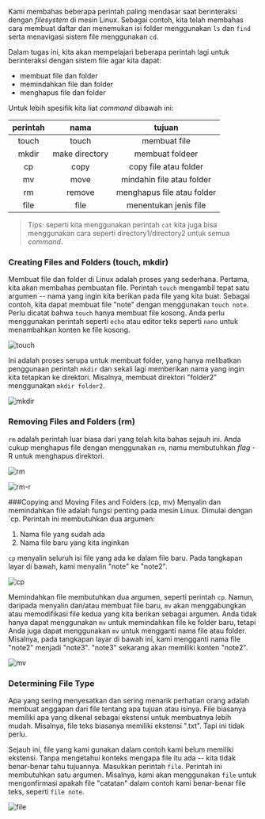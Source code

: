 Kami membahas beberapa perintah paling mendasar saat berinteraksi dengan *filesystem* di mesin Linux. Sebagai contoh, kita telah membahas cara membuat daftar dan menemukan isi folder menggunakan `ls` dan `find` serta menavigasi sistem file menggunakan `cd`.

Dalam tugas ini, kita akan mempelajari beberapa perintah lagi untuk berinteraksi dengan sistem file agar kita dapat:
* membuat file dan folder
* memindahkan file dan folder
* menghapus file dan folder

Untuk lebih spesifik kita liat *command* dibawah ini:

|perintah|nama|tujuan|
|:------:|:--:|:----:|
|touch|touch|membuat file|
|mkdir|make directory|membuat foldeer|
|cp|copy|copy file atau folder|
|mv|move|mindahin file atau folder|
|rm|remove|menghapus file atau folder|
|file|file|menentukan jenis file|

> Tips: seperti kita menggunakan perintah `cat` kita juga bisa menggunakan cara seperti directory1/directory2 untuk semua *command*.

### Creating Files and Folders (touch, mkdir)
Membuat file dan folder di Linux adalah proses yang sederhana. Pertama, kita akan membahas pembuatan file. Perintah `touch` mengambil tepat satu argumen -- nama yang ingin kita berikan pada file yang kita buat. Sebagai contoh, kita dapat membuat file "note" dengan menggunakan `touch note`. Perlu dicatat bahwa `touch` hanya membuat file kosong. Anda perlu menggunakan perintah seperti `echo` atau editor teks seperti `nano` untuk menambahkan konten ke file kosong.

![touch](https://raw.githubusercontent.com/yingcrackerhades/cybersec-module/main/Pre%20Security/Linux%20Fundamental/Image/touch.png)

Ini adalah proses serupa untuk membuat folder, yang hanya melibatkan penggunaan perintah `mkdir` dan sekali lagi memberikan nama yang ingin kita tetapkan ke direktori. Misalnya, membuat direktori "folder2" menggunakan `mkdir folder2`.

![mkdir](https://raw.githubusercontent.com/yingcrackerhades/cybersec-module/main/Pre%20Security/Linux%20Fundamental/Image/mdkir.png)

### Removing Files and Folders (rm)
`rm` adalah perintah luar biasa dari yang telah kita bahas sejauh ini. Anda cukup menghapus file dengan menggunakan `rm`, namu membutuhkan *flag* -R untuk menghapus direktori.

![rm](https://raw.githubusercontent.com/yingcrackerhades/cybersec-module/main/Pre%20Security/Linux%20Fundamental/Image/rm.png)

![rm-r](https://raw.githubusercontent.com/yingcrackerhades/cybersec-module/main/Pre%20Security/Linux%20Fundamental/Image/rm-r.png)


###Copying and Moving Files and Folders (cp, mv)
Menyalin dan memindahkan file adalah fungsi penting pada mesin Linux. Dimulai dengan `cp. Perintah ini membutuhkan dua argumen:
1. Nama file yang sudah ada
2. Nama file baru yang kita inginkan

`cp` menyalin seluruh isi file yang ada ke dalam file baru. Pada tangkapan layar di bawah, kami menyalin "note" ke "note2".

![cp](https://raw.githubusercontent.com/yingcrackerhades/cybersec-module/main/Pre%20Security/Linux%20Fundamental/Image/cp.png)

Memindahkan file membutuhkan dua argumen, seperti perintah `cp`. Namun, daripada menyalin dan/atau membuat file baru, `mv` akan menggabungkan atau memodifikasi file kedua yang kita berikan sebagai argumen. Anda tidak hanya dapat menggunakan `mv` untuk memindahkan file ke folder baru, tetapi Anda juga dapat menggunakan `mv` untuk mengganti nama file atau folder. Misalnya, pada tangkapan layar di bawah ini, kami mengganti nama file "note2" menjadi "note3". "note3" sekarang akan memiliki konten "note2".

![mv](https://raw.githubusercontent.com/yingcrackerhades/cybersec-module/main/Pre%20Security/Linux%20Fundamental/Image/mv.png)

### Determining File Type
Apa yang sering menyesatkan dan sering menarik perhatian orang adalah membuat anggapan dari file tentang apa tujuan atau isinya. File biasanya memiliki apa yang dikenal sebagai ekstensi untuk membuatnya lebih mudah. Misalnya, file teks biasanya memiliki ekstensi ".txt". Tapi ini tidak perlu.

Sejauh ini, file yang kami gunakan dalam contoh kami belum memiliki ekstensi. Tanpa mengetahui konteks mengapa file itu ada -- kita tidak benar-benar tahu tujuannya. Masukkan perintah `file`. Perintah ini membutuhkan satu argumen. Misalnya, kami akan menggunakan `file` untuk mengonfirmasi apakah file "catatan" dalam contoh kami benar-benar file teks, seperti `file note`.

![file](https://raw.githubusercontent.com/yingcrackerhades/cybersec-module/main/Pre%20Security/Linux%20Fundamental/Image/file.png)
